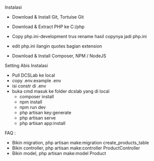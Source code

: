 Instalasi
+ Download & Install Git, Tortuise Git

+ Download & Extract PHP ke C:/php
+ Copy php.ini-development trus rename hasil copynya jadi php.ini
+ edit php.ini ilangin quotes bagian extension

+ Download & Install Composer, NPM / NodeJS

Setting Abis Instalasi

+ Pull DCSLab ke local
+ copy .env.example .env
+ isi constr di .env
+ buka cmd masuk ke folder dcslab yang di local 
  - composer install
  - npm install
  - npm run dev
  - php artisan key:generate
  - php artisan serve
  - php artisan app:install

FAQ :
+ Bikin migration,  php artisan make:migration create_products_table
+ Bikin controller, php artisan make:controller ProductController
+ Bikin model,      php artisan make:model Product
